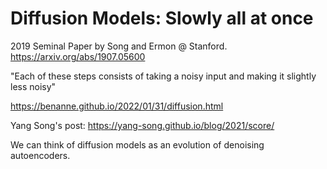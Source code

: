 # Diffusion Models: Slowly all at once

2019 Seminal Paper by Song and Ermon @ Stanford.
https://arxiv.org/abs/1907.05600

"Each of these steps consists of taking a noisy input and making it slightly less noisy"

https://benanne.github.io/2022/01/31/diffusion.html

Yang Song's post:
https://yang-song.github.io/blog/2021/score/

We can think of diffusion models as an evolution of denoising autoencoders. 